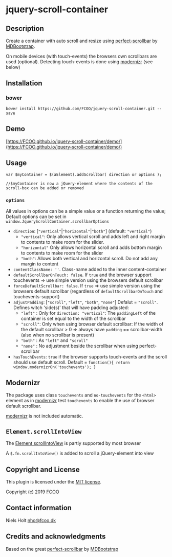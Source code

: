 # jquery-scroll-container
>


## Description

Create a container with auto scroll and resize using [perfect-scrollbar](https://github.com/mdbootstrap/perfect-scrollbar) by [MDBootstrap](https://github.com/mdbootstrap).
 
On mobile devices (with touch-events) the browsers own scrollbars are used (optional). Detecting touch-events is done using [modernizr](https://modernizr.com/) (see below)

## Installation
### bower
`bower install https://github.com/FCOO/jquery-scroll-container.git --save`

## Demo
[https://FCOO.github.io/jquery-scroll-container/demo/](https://FCOO.github.io/jquery-scroll-container/demo/)
 
## Usage

    var $myContainer = $(aElement).addScrollbar( direction or options );

    //$myContainer is now a jQuery-element where the contents of the scroll-box can be added or removed

### `options`
All values in options can be a simple value or a function returning the value;
Default options can be set in `window.JqueryScrollContainer.scrollbarOptions`

- `direction`: [`"vertical"`|`"horizontal"`|`"both"`] (default: `"vertical"`)
    - `"vertical"`: Only allows vertical scroll and adds left and right margin to contents to make room for the slider. 
    - `"horizontal"` Only allows horizontal scroll and adds bottom margin to contents to make room for the slider
    - `"both"`: Allows both vertical and horizontal scroll. Do not add any margin to content
- `contentClassName: ''`. Class-name added to the inner content-container
- `defaultScrollbarOnTouch: false`. If `true` and the browser support touchevents => use simple version using the browsers default scrollbar
- `forceDefaultScrollbar: false`. If `true` => use simple version using the browsers default scrollbar (regardless of `defaultScrollbarOnTouch` and touchevents-support)
- `adjustPadding`: [`"scroll"`, `"left"`, `"both"`, `"none"`] Defalut = `"scroll"`. Defines witch 'side(s)' that will have padding adjusted:
	- `"left"`  : Only for `direction: "vertical"`: The `paddingLeft` of the container is set equal to the width of the scrollbar
	- `"scroll"`: Only when using browser default scrollbar: If the width of the default scrollbar > 0 => always have `padding` == scrollbar-width (also when no scrollbar is present)
	- `"both"`  : As `"left"` and `"scroll"`
	- `"none"`  : No adjustment beside the scrollbar when using perfect-scrollbar
- `hasTouchEvents`: `true` if the browser supports touch-events and the scroll should use default scroll. Default = `function(){ return window.modernizrOn('touchevents'); }`



## Modernizr
The package uses class `touchevents` and `no-touchevents` for the `<html>` element as in [modernizr](https://modernizr.com/) test `touchevents` to enable the use of browser default scrollbar. 

[modernizr](https://modernizr.com/) is not included automatic.

## `Element.scrollIntoView`
The [Element.scrollIntoView](https://developer.mozilla.org/en-US/docs/Web/API/Element/scrollIntoView) is partly supported by most browser

A `$.fn.scrollIntoView()` is added to scroll a jQuery-element into view


## Copyright and License
This plugin is licensed under the [MIT license](https://github.com/FCOO/jquery-scroll-container/LICENSE).

Copyright (c) 2019 [FCOO](https://github.com/FCOO)

## Contact information
Niels Holt nho@fcoo.dk

## Credits and acknowledgments
Based on the great [perfect-scrollbar](https://github.com/mdbootstrap/perfect-scrollbar) by [MDBootstrap](https://github.com/mdbootstrap)